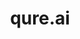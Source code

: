 ---
layout: project
title: "qure.ai"
description: "Medical Imaging"
header-img: "img/home-bg.jpg"
category: qure
---